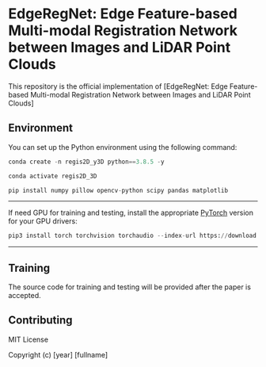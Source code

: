# EdgeRegNet: Edge Feature-based Multi-modal Registration Network between Images and LiDAR Point Clouds

This repository is the official implementation of [EdgeRegNet: Edge Feature-based Multi-modal
Registration Network between Images and LiDAR
Point Clouds]

## Environment
You can set up the Python environment using the following command:
``` python
conda create -n regis2D_y3D python==3.8.5 -y

conda activate regis2D_3D

pip install numpy pillow opencv-python scipy pandas matplotlib
```

---

If need GPU for training and testing, install the appropriate [PyTorch](https://pytorch.org/) version for your GPU drivers:

```python
pip3 install torch torchvision torchaudio --index-url https://download.pytorch.org/whl/cu121
```

---

## Training
The source code for training and testing will be provided after the paper is accepted.

## Contributing

MIT License

Copyright (c) [year] [fullname]

